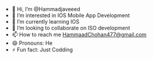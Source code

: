 - 👋 Hi, I’m @Hammadjaveeed
- 👀 I’m interested in IOS Mobile App Development
- 🌱 I’m currently learning IOS 
- 💞️ I’m looking to collaborate on ISO development
- 📫 How to reach me HammaadChohan477@gmail.com
- 😄 Pronouns: He
- ⚡ Fun fact: Just Codding

<!---
Hammadjave/Hammadjave is a ✨ special ✨ repository because its `README.md` (this file) appears on your GitHub profile.
You can click the Preview link to take a look at your changes.
--->
